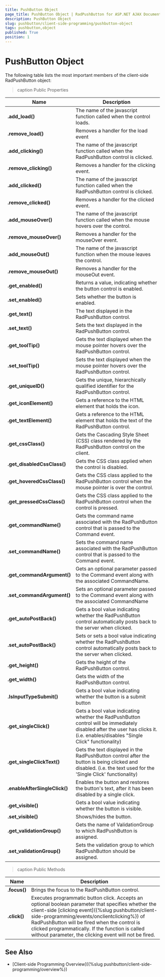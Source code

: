 ```yaml
---
title: PushButton Object
page_title: PushButton Object | RadPushButton for ASP.NET AJAX Documentation
description: PushButton Object
slug: pushbutton/client-side-programming/pushbutton-object
tags: pushbutton,object
published: True
position: 1
---
```


# PushButton Object

The following table lists the most important members of the client-side RadPushButton object:

>caption Public Properties

| Name | Description |
| ------ | ------ |
| **.add_load()** |The name of the javascript function called when the control loads.|
| **.remove_load()** |Removes a handler for the load event|
| **.add_clicking()** |The name of the javascript function called when the RadPushButton control is clicked.|
| **.remove_clicking()** |Removes a handler for the clicking event.|
| **.add_clicked()** |The name of the javascript function called when the RadPushButton control is clicked.|
| **.remove_clicked()** |Removes a handler for the clicked event.|
| **.add_mouseOver()** |The name of the javascript function called when the mouse hovers over the control.|
| **.remove_mouseOver()** |Removes a handler for the mouseOver event.|
| **.add_mouseOut()** |The name of the javascript function when the mouse leaves the control.|
| **.remove_mouseOut()** |Removes a handler for the mouseOut event.|
| **.get_enabled()** |Returns a value, indicating whether the button control is enabled.|
| **.set_enabled()** |Sets whether the button is enabled.|
| **.get_text()** |The text displayed in the RadPushButton control.|
| **.set_text()** |Sets the text displayed in the RadPushButton control.|
| **.get_toolTip()** |Gets the text displayed when the mouse pointer hovers over the RadPushButton control.|
| **.set_toolTip()** |Sets the text displayed when the mouse pointer hovers over the RadPushButton control.|
| **.get_uniqueID()** |Gets the unique, hierarchically qualified identifier for the RadPushButton control.|
| **.get_iconElement()** |Gets a reference to the HTML element that holds the icon.|
| **.get_textElement()** |Gets a reference to the HTML element that holds the text of the RadPushButton control.|
| **.get_cssClass()** |Gets the Cascading Style Sheet (CSS) class rendered by the RadPushButton control on the client.|
| **.get_disabledCssClass()** |Gets the CSS class applied when the control is disabled.|
| **.get_hoveredCssClass()** |Gets the CSS class applied to the RadPushButton control when the mouse pointer is over the control.|
| **.get_pressedCssClass()** |Gets the CSS class applied to the RadPushButton control when the control is pressed.|
| **.get_commandName()** |Gets the command name associated with the RadPushButton control that is passed to the Command event.|
| **.set_commandName()** |Sets the command name associated with the RadPushButton control that is passed to the Command event.|
| **.get_commandArgument()** |Gets an optional parameter passed to the Command event along with the associated CommandName.|
| **.set_commandArgument()** |Sets an optional parameter passed to the Command event along with the associated CommandName|
| **.get_autoPostBack()** |Gets a bool value indicating whether the RadPushButton control automatically posts back to the server when clicked.|
| **.set_autoPostBack()** |Sets or sets a bool value indicating whether the RadPushButton control automatically posts back to the server when clicked.|
| **.get_height()** |Gets the height of the RadPushButton control.|
| **.get_width()** |Gets the width of the RadPushButton control.|
| **.IsInputTypeSubmit()** |Gets a bool value indicating whether the button is a submit button|
| **.get_singleClick()** |Gets a bool value indicating whether the RadPushButton control will be immediately disabled after the user has clicks it.(i.e. enables/disables "Single Click" functionality)|
| **.get_singleClickText()** |Gets the text displayed in the RadPushButton control after the button is being clicked and disabled. (i.e. the text used for the 'Single Click' functionality)|
| **.enableAfterSingleClick()** |Enables the button and restores the button's text, after it has been disabled by a single click.|
| **.get_visible()** |Gets a bool value indicating whether the button is visible.|
| **.set_visible()** |Shows/hides the button.|
| **.get_validationGroup()** |Gets the name of ValidationGroup to which RadPushButton is assigned.|
| **.set_validationGroup()** |Sets the validation group to which RadPushButton should be assigned.|

>caption Public Methods

| Name | Description |
| ------ | ------ |
| **.focus()** |Brings the focus to the RadPushButton control.|
| **.click()** |Executes programmatic button click. Accepts an optional boolean parameter that specifies whether the client-side [clicking event]({%slug pushbutton/client-side-programming/events/onclientclicking%}) of RadPushButton will be fired when the control is clicked programmatically. If the function is called without parameter,	the clicking event will not be fired.|

## See Also

 * [Client-side Programming Overview]({%slug pushbutton/client-side-programming/overview%})
 